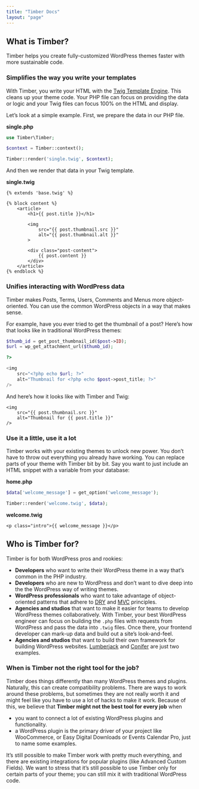 ```yaml
---
title: "Timber Docs"
layout: "page"
---
```


## What is Timber?

Timber helps you create fully-customized WordPress themes faster with more sustainable code.

### Simplifies the way you write your templates

With Timber, you write your HTML with the [Twig Template Engine](https://twig.symfony.com/). This cleans up your theme code. Your PHP file can focus on providing the data or logic and your Twig files can focus 100% on the HTML and display.

Let’s look at a simple example. First, we prepare the data in our PHP file.

**single.php**

```php
use Timber\Timber;

$context = Timber::context();

Timber::render('single.twig', $context);
```

And then we render that data in your Twig template.

**single.twig**

```twig
{% extends 'base.twig' %}

{% block content %}
	<article>
		<h1>{{ post.title }}</h1>

		<img
            src="{{ post.thumbnail.src }}"
            alt="{{ post.thumbnail.alt }}"
        >

		<div class="post-content">
			{{ post.content }}
		</div>
	</article>
{% endblock %}
```

### Unifies interacting with WordPress data

Timber makes Posts, Terms, Users, Comments and Menus more object-oriented. You can use the common WordPress objects in a way that makes sense.

For example, have you ever tried to get the thumbnail of a post? Here’s how that looks like in traditional WordPress themes:

```php
$thumb_id = get_post_thumbnail_id($post->ID);
$url = wp_get_attachment_url($thumb_id);

?>

<img
    src="<?php echo $url; ?>"
    alt="Thumbnail for <?php echo $post->post_title; ?>"
/>
```

And here’s how it looks like with Timber and Twig:

```twig
<img
    src="{{ post.thumbnail.src }}"
    alt="Thumbnail for {{ post.title }}"
/>
```

### Use it a little, use it a lot

Timber works with your existing themes to unlock new power. You don’t have to throw out everything you already have working. You can replace parts of your theme with Timber bit by bit. Say you want to just include an HTML snippet with a variable from your database:

**home.php**

```php
$data['welcome_message'] = get_option('welcome_message');

Timber::render('welcome.twig', $data);
```

**welcome.twig**

```twig
<p class="intro">{{ welcome_message }}</p>
```

## Who is Timber for?

Timber is for both WordPress pros and rookies:

- **Developers** who want to write their WordPress theme in a way that’s common in the PHP industry.
- **Developers** who are new to WordPress and don’t want to dive deep into the the WordPress way of writing themes.
- **WordPress professionals** who want to take advantage of object-oriented patterns that adhere to [DRY](https://en.wikipedia.org/wiki/Don%27t_repeat_yourself) and [MVC](https://en.wikipedia.org/wiki/Model%E2%80%93view%E2%80%93controller) principles.
- **Agencies and studios** that want to make it easier for teams to develop WordPress themes collaboratively. With Timber, your best WordPress engineer can focus on building the `.php` files with requests from WordPress and pass the data into `.twig` files. Once there, your frontend developer can mark-up data and build out a site’s look-and-feel.
- **Agencies and studios** that want to build their own framework for building WordPress websites. [Lumberjack](https://lumberjack.rareloop.com/) and [Conifer](https://coniferplug.in/) are just two examples.

### When is Timber not the right tool for the job?

Timber does things differently than many WordPress themes and plugins. Naturally, this can create compatibility problems. There are ways to work around these problems, but sometimes they are not really worth it and might feel like you have to use a lot of hacks to make it work. Because of this, we believe that **Timber might not the best tool for every job** when

- you want to connect a lot of existing WordPress plugins and functionality.
- a WordPress plugin is the primary driver of your project like WooCommerce, or Easy Digital Downloads or Events Calendar Pro, just to name some examples.

It’s still possible to make Timber work with pretty much everything, and there are existing integrations for popular plugins (like Advanced Custom Fields). We want to stress that it’s still possible to use Timber only for certain parts of your theme; you can still mix it with traditional WordPress code.
